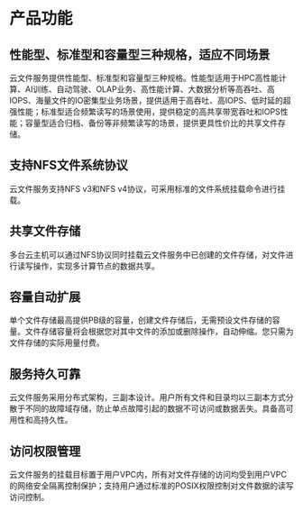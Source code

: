 # 产品功能

## 性能型、标准型和容量型三种规格，适应不同场景
云文件服务提供性能型、标准型和容量型三种规格。性能型适用于HPC高性能计算、AI训练、自动驾驶、OLAP业务、高性能计算、大数据分析等高吞吐、高IOPS、海量文件的IO密集型业务场景，提供适用于高吞吐、高IOPS、低时延的超强性能；标准型适合频繁读写的场景使用，提供稳定的高共享带宽吞吐和IOPS性能；容量型适合归档、备份等非频繁读写的场景，提供更具性价比的共享文件存储。

## 支持NFS文件系统协议

云文件服务支持NFS v3和NFS v4协议，可采用标准的文件系统挂载命令进行挂载。

## 共享文件存储

多台云主机可以通过NFS协议同时挂载云文件服务中已创建的文件存储，对文件进行读写操作，实现多计算节点的数据共享。

## 容量自动扩展

单个文件存储最高提供PB级的容量，创建文件存储后，无需预设文件存储的容量。文件存储容量将会根据您对其中文件的添加或删除操作，自动伸缩。您只需为文件存储的实际用量付费。

## 服务持久可靠

云文件服务采用分布式架构，三副本设计。用户所有文件和目录均以三副本方式分散于不同的故障域存储，防止单点故障引起的数据不可访问或数据丢失。具备高可用性和高持久性。

## 访问权限管理

云文件服务的挂载目标置于用户VPC内，所有对文件存储的访问均受到用户VPC的网络安全隔离控制保护；支持用户通过标准的POSIX权限控制对文件数据的读写访问控制。

